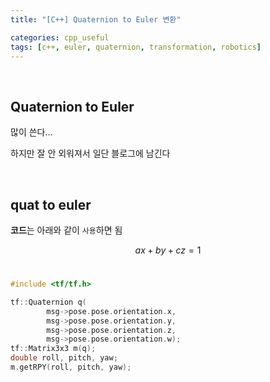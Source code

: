 ```yaml
---
title: "[C++] Quaternion to Euler 변환"

categories: cpp_useful
tags: [c++, euler, quaternion, transformation, robotics]
---
```


<br/>

## Quaternion to Euler

많이 쓴다...

하지만 잘 안 외워져서 일단 블로그에 남긴다

<br/>

## quat to euler

**코드**는 아래와 같이 `사용`하면 됨 <br/>

$$ ax+by+cz=1 $$ <br/>


~~~c++
#include <tf/tf.h>

tf::Quaternion q(
        msg->pose.pose.orientation.x,
        msg->pose.pose.orientation.y,
        msg->pose.pose.orientation.z,
        msg->pose.pose.orientation.w);
tf::Matrix3x3 m(q);
double roll, pitch, yaw;
m.getRPY(roll, pitch, yaw);
~~~

